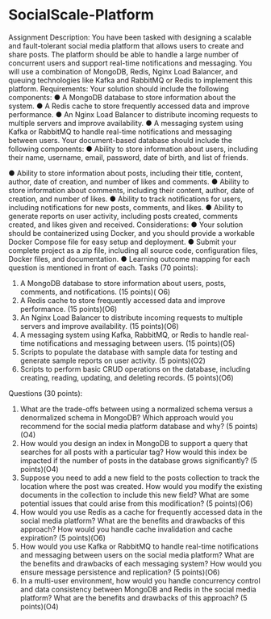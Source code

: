 # SocialScale-Platform

Assignment Description:
You have been tasked with designing a scalable and fault-tolerant social media platform that allows users to create and share posts. The platform should be able to handle a large number of concurrent users and support real-time notifications and messaging. You will use a combination of MongoDB, Redis, Nginx Load Balancer, and queuing technologies like Kafka and RabbitMQ or Redis to implement this platform.
Requirements:
Your solution should include the following components:
● A MongoDB database to store information about the system.
● A Redis cache to store frequently accessed data and improve performance.
● An Nginx Load Balancer to distribute incoming requests to multiple servers and improve
availability.
● A messaging system using Kafka or RabbitMQ to handle real-time notifications and
messaging between users.
Your document-based database should include the following components:
● Ability to store information about users, including their name, username, email, password, date of birth, and list of friends.


● Ability to store information about posts, including their title, content, author, date of creation, and number of likes and comments.
● Ability to store information about comments, including their content, author, date of creation, and number of likes.
● Ability to track notifications for users, including notifications for new posts, comments, and likes.
● Ability to generate reports on user activity, including posts created, comments created, and likes given and received.
Considerations:
● Your solution should be containerized using Docker, and you should provide a workable Docker Compose file for easy setup and deployment.
● Submit your complete project as a zip file, including all source code, configuration files, Docker files, and documentation.
● Learning outcome mapping for each question is mentioned in front of each.
Tasks (70 points):
1. A MongoDB database to store information about users, posts, comments, and notifications. (15 points)( O6)
2. A Redis cache to store frequently accessed data and improve performance. (15 points)(O6)
3. An Nginx Load Balancer to distribute incoming requests to multiple servers and improve
availability. (15 points)(O6)
4. A messaging system using Kafka, RabbitMQ, or Redis to handle real-time notifications and
messaging between users. (15 points)(O5)
5. Scripts to populate the database with sample data for testing and generate sample reports
on user activity. (5 points)(O2)
6. Scripts to perform basic CRUD operations on the database, including creating, reading,
updating, and deleting records. (5 points)(O6)


Questions (30 points):
1. What are the trade-offs between using a normalized schema versus a denormalized schema in MongoDB? Which approach would you recommend for the social media platform database and why? (5 points)(O4)
2. How would you design an index in MongoDB to support a query that searches for all posts with a particular tag? How would this index be impacted if the number of posts in the database grows significantly? (5 points)(O4)
3. Suppose you need to add a new field to the posts collection to track the location where the post was created. How would you modify the existing documents in the collection to include this new field? What are some potential issues that could arise from this modification? (5 points)(O6)
4. How would you use Redis as a cache for frequently accessed data in the social media platform? What are the benefits and drawbacks of this approach? How would you handle cache invalidation and cache expiration? (5 points)(O6)
5. How would you use Kafka or RabbitMQ to handle real-time notifications and messaging between users on the social media platform? What are the benefits and drawbacks of each messaging system? How would you ensure message persistence and replication? (5 points)(O6)
6. In a multi-user environment, how would you handle concurrency control and data consistency between MongoDB and Redis in the social media platform? What are the benefits and drawbacks of this approach? (5 points)(O4)
